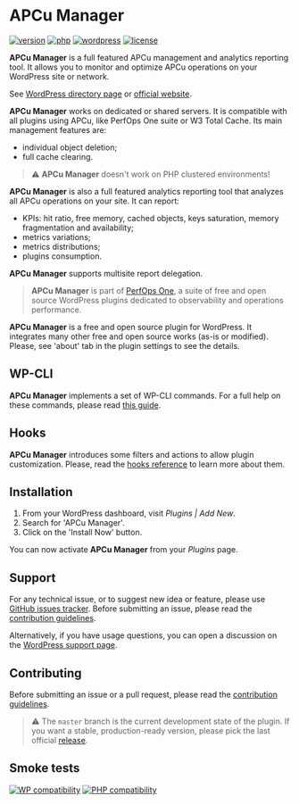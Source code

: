 # APCu Manager
[![version](https://badgen.net/github/release/Pierre-Lannoy/wp-apcu-manager/)](https://wordpress.org/plugins/apcu-manager/)
[![php](https://badgen.net/badge/php/7.2+/green)](https://wordpress.org/plugins/apcu-manager/)
[![wordpress](https://badgen.net/badge/wordpress/5.2+/green)](https://wordpress.org/plugins/apcu-manager/)
[![license](https://badgen.net/github/license/Pierre-Lannoy/wp-apcu-manager/)](/license.txt)

__APCu Manager__ is a full featured APCu management and analytics reporting tool. It allows you to monitor and optimize APCu operations on your WordPress site or network.

See [WordPress directory page](https://wordpress.org/plugins/apcu-manager/) or [official website](https://perfops.one/apcu-manager).

__APCu Manager__ works on dedicated or shared servers. It is compatible with all plugins using APCu, like PerfOps One suite or W3 Total Cache. Its main management features are:

* individual object deletion;
* full cache clearing.

> ⚠️ __APCu Manager__ doesn't work on PHP clustered environments!

__APCu Manager__ is also a full featured analytics reporting tool that analyzes all APCu operations on your site. It can report:

* KPIs: hit ratio, free memory, cached objects, keys saturation, memory fragmentation and availability;
* metrics variations;
* metrics distributions;
* plugins consumption.

__APCu Manager__ supports multisite report delegation.

> __APCu Manager__ is part of [PerfOps One](https://perfops.one/), a suite of free and open source WordPress plugins dedicated to observability and operations performance.

__APCu Manager__ is a free and open source plugin for WordPress. It integrates many other free and open source works (as-is or modified). Please, see 'about' tab in the plugin settings to see the details.

## WP-CLI

__APCu Manager__ implements a set of WP-CLI commands. For a full help on these commands, please read [this guide](WP-CLI.md).

## Hooks

__APCu Manager__ introduces some filters and actions to allow plugin customization. Please, read the [hooks reference](HOOKS.md) to learn more about them.

## Installation

1. From your WordPress dashboard, visit _Plugins | Add New_.
2. Search for 'APCu Manager'.
3. Click on the 'Install Now' button.

You can now activate __APCu Manager__ from your _Plugins_ page.

## Support

For any technical issue, or to suggest new idea or feature, please use [GitHub issues tracker](https://github.com/Pierre-Lannoy/wp-apcu-manager/issues). Before submitting an issue, please read the [contribution guidelines](CONTRIBUTING.md).

Alternatively, if you have usage questions, you can open a discussion on the [WordPress support page](https://wordpress.org/support/plugin/apcu-manager/). 

## Contributing

Before submitting an issue or a pull request, please read the [contribution guidelines](CONTRIBUTING.md).

> ⚠️ The `master` branch is the current development state of the plugin. If you want a stable, production-ready version, please pick the last official [release](https://github.com/Pierre-Lannoy/wp-apcu-manager/releases).

## Smoke tests
[![WP compatibility](https://plugintests.com/plugins/apcu-manager/wp-badge.svg)](https://plugintests.com/plugins/apcu-manager/latest)
[![PHP compatibility](https://plugintests.com/plugins/apcu-manager/php-badge.svg)](https://plugintests.com/plugins/apcu-manager/latest)